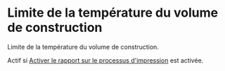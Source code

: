 # Limite de la température du volume de construction

Limite de la température du volume de construction.

Actif si [Activer le rapport sur le processus d'impression](ppr_enable.md) est activée.

